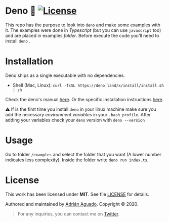 
Deno 🦕 [![License](https://img.shields.io/cocoapods/l/ParticlesLoadingView.svg?style=flat)](LICENSE.md)
=======
This repo has the purpose to look into `deno` and make some examples with it. The examples were done in _Typescript_ (but you can use `javascript` too) and are placed in examples _folder_. Before execute the code you'll need to install `deno` . 

Installation
=======
Deno ships as a single executable with no dependencies. 

* Shell (Mac, Linux): `` curl -fsSL https://deno.land/x/install/install.sh | sh ``

Check the deno's manual [here](https://deno.land/manual#introduction). Or the specific installation instructions [here](https://deno.land/manual/getting_started/installation). 

⚠️ If is the first time you install  `deno`  in your linux machine make sure you add the necessary _environment variables_ in your `.bash_profile`. After adding your variables check your `deno` version with `deno --version`


Usage
=======
Go to folder `/examples` and select the folder that you want (A lower number indicates less complexity).  Inside the folder write  `deno run index.ts`. 

License
=======
This work has been licensed under **MIT**. See file [LICENSE](LICENSE) for details. 

Authored and maintained by [Adrián Aguado](https://github.com/aguadotzn). Copyright © 2020.  


>For any inquiries, you can contact me on [Twitter](https://twitter.com/aguadotzn).
